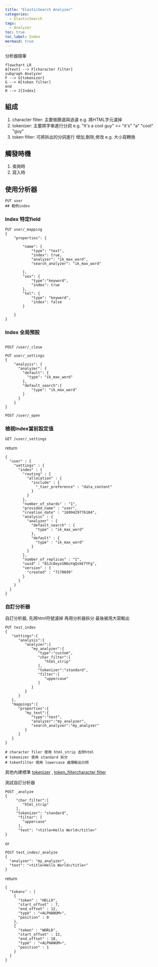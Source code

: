 ```yaml
---
title: "ElasticSearch Analyzer"
categories:
  - ElasticSearch
tags:
  - Analyzer
toc: true
toc_label: Index
mermaid: true
---
```



分析器隨筆


```mermaid
flowchart LR
A[text] --> F[character filter]
subgraph Analyzer
F --> G[tokenizer]
G --> H[token filter]
end
H --> J[Index]
```



## 組成

1. character filter: 主要做篩選與過濾 e.g. 將HTML字元濾掉  
2. tokenizer: 主要將字串進行分詞 e.g. "It's a cool guy" >> "it's" "a" "cool" "guy"  
3. token filter:  可將拆出的分詞進行 增加,刪除,修改 e.g. 大小寫轉換  


## 觸發時機

1. 查詢時
2. 寫入時




## 使用分析器


```
PUT user
## 範例index
```

### Index 特定field

```
PUT user/_mapping
{
	"properties": {

		"name": {
			"type": "text",
			"index": true,
			"analyzer": "ik_max_word",
			"search_analyzer": "ik_max_word"
			
		},
		"sex": {
			"type":"keyword",
			"index": true
		},
		"tel": {
			"type": "keyword",
			"index": false
		}

	}
}
```


### Index 全局預設

```

POST /user/_close

PUT user/_settings
{
    "analysis": {
      "analyzer": {
        "default": {
          "type": "ik_max_word"
        },
        "default_search":{
	        "type": "ik_max_word"
        }
      }
    }
}

POST /user/_open
```


###  檢視Index當前設定值

```
GET /user/_settings
```

return
```
{
  "user" : {
    "settings" : {
      "index" : {
        "routing" : {
          "allocation" : {
            "include" : {
              "_tier_preference" : "data_content"
            }
          }
        },
        "number_of_shards" : "1",
        "provided_name" : "user",
        "creation_date" : "1699429776184",
        "analysis" : {
          "analyzer" : {
            "default_search" : {
              "type" : "ik_max_word"
            },
            "default" : {
              "type" : "ik_max_word"
            }
          }
        },
        "number_of_replicas" : "1",
        "uuid" : "81Jc8eyxSN6uYqQskE7YFg",
        "version" : {
          "created" : "7170699"
        }
      }
    }
  }
}
```




### 自訂分析器

自訂分析器, 先將html符號濾掉 再用分析器拆分 最後被用大寫輸出  

```
PUT test_index
{
   "settings":{
      "analysis":{
         "analyzer":{
            "my_analyzer":{
               "type":"custom",
               "char_filter":[
                  "html_strip"
               ],
               "tokenizer":"standard",
               "filter":[
                  "uppercase"
               ]
            }
         }
      }
   },
   "mappings":{
      "properties":{
         "my_text":{
            "type":"text",
            "analyzer":"my_analyzer",
            "search_analyzer":"my_analyzer"
         }
      }
   }
}

# character filer 使用 html_strip 去除html
# tokenizer 使用 standard 拆分
# tokenfilter 使用 lowercase 處理輸出分詞

```

其他內建標準 [tokenizer](https://www.elastic.co/guide/en/elasticsearch/reference/current/analysis-tokenizers.html) , [token_filter](https://www.elastic.co/guide/en/elasticsearch/reference/current/analysis-tokenfilters.html)[character filter](https://www.elastic.co/guide/en/elasticsearch/reference/current/analysis-charfilters.html)


測試自訂分析器
```
POST _analyze
{
	 "char_filter":[
	 	"html_strip"
	 ],
	 "tokenizer": "standard",
	  "filter": [
		"uppercase"
	  ],
	  "text": "<title>Hello World</title>"
}
```

or


```
POST test_index/_analyze
{
  "analyzer": "my_analyzer",
  "text": "<title>Hello World</title>"
}
```


return  

```
{
  "tokens" : [
    {
      "token" : "HELLO",
      "start_offset" : 7,
      "end_offset" : 12,
      "type" : "<ALPHANUM>",
      "position" : 0
    },
    {
      "token" : "WORLD",
      "start_offset" : 13,
      "end_offset" : 18,
      "type" : "<ALPHANUM>",
      "position" : 1
    }
  ]
}

```

